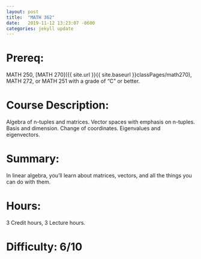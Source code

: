 ```yaml
---
layout: post
title:  "MATH 362"
date:   2019-11-12 13:23:07 -0600
categories: jekyll update
---
```

# Prereq:  
MATH 250, [MATH 270]({{ site.url }}{{ site.baseurl }}classPages/math270), MATH 272, or MATH 251 with a grade of “C” or better.  
  
# Course Description:    
Algebra of n-tuples and matrices. Vector spaces with emphasis on n-tuples. Basis and dimension. Change of coordinates. Eigenvalues and eigenvectors.  
  
# Summary:  
In linear algebra, you’ll learn about matrices, vectors, and all the things you can do with them.  
  
# Hours:  
3 Credit hours, 3 Lecture hours.  
  
# Difficulty:  6/10  